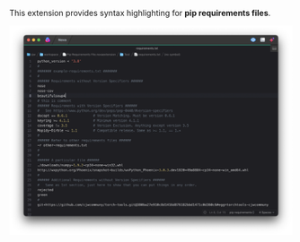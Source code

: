 This extension provides syntax highlighting  for **pip requirements files**.

![](https://github.com/cjwcommuny/PipRequirements.novaextension/raw/master/Images/screenshot.png)

